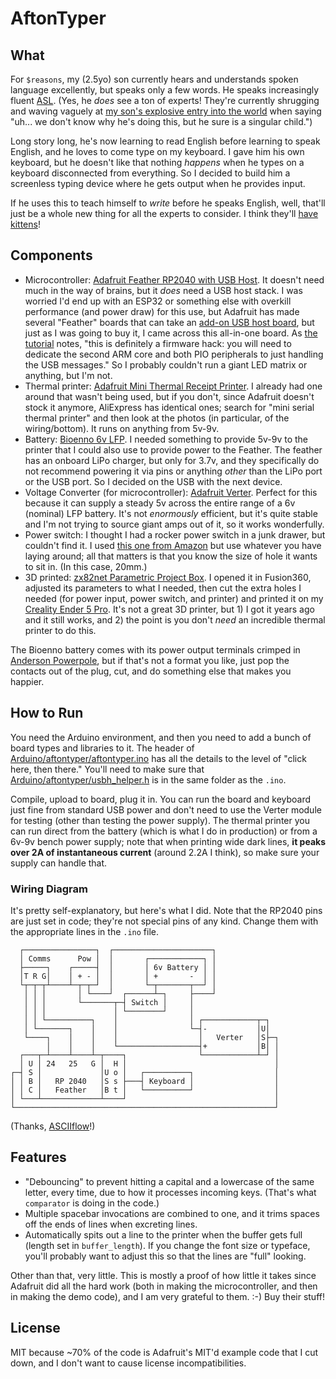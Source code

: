 # AftonTyper

## What

For `$reasons`, my (2.5yo) son currently hears and understands spoken language excellently, but speaks only a few words. He speaks increasingly fluent [ASL](https://en.wikipedia.org/wiki/American_Sign_Language). (Yes, he *does* see a ton of experts! They're currently shrugging and waving vaguely at [my son's explosive entry into the world](https://vimeo.com/772624589/0292a5e728) when saying "uh... we don't know why he's doing this, but he sure is a singular child.") 

Long story long, he's now learning to read English before learning to speak English, and he loves to come type on my keyboard. I gave him his own keyboard, but he doesn't like that nothing _happens_ when he types on a keyboard disconnected from everything. So I decided to build him a screenless typing device where he gets output when he provides input.

If he uses this to teach himself to _write_ before he speaks English, well, that'll just be a whole new thing for all the experts to consider. I think they'll [have kittens](https://dictionary.cambridge.org/us/dictionary/english/have-kittens)!


## Components

* Microcontroller: [Adafruit Feather RP2040 with USB Host](https://www.adafruit.com/product/5723). It doesn't need much in the way of brains, but it *does* need a USB host stack. I was worried I'd end up with an ESP32 or something else with overkill performance (and power draw) for this use, but Adafruit has made several "Feather" boards that can take an [add-on USB host board](https://www.adafruit.com/product/5858), but just as I was going to buy it, I came across this all-in-one board. As [the tutorial](https://learn.adafruit.com/adafruit-feather-rp2040-with-usb-type-a-host) notes, "this is definitely a firmware hack: you will need to dedicate the second ARM core and both PIO peripherals to just handling the USB messages." So I probably couldn't run a giant LED matrix or anything, but I'm not.
* Thermal printer: [Adafruit Mini Thermal Receipt Printer](https://www.adafruit.com/product/597). I already had one around that wasn't being used, but if you don't, since Adafruit doesn't stock it anymore, AliExpress has identical ones; search for "mini serial thermal printer" and then look at the photos (in particular, of the wiring/bottom). It runs on anything from 5v-9v.
* Battery: [Bioenno 6v LFP](https://www.bioennopower.com/products/6v-3ah-lfp-battery-charger). I needed something to provide 5v-9v to the printer that I could also use to provide power to the Feather. The feather has an onboard LiPo charger, but only for 3.7v, and they specifically do not recommend powering it via pins or anything *other* than the LiPo port or the USB port. So I decided on the USB with the next device.
* Voltage Converter (for microcontroller): [Adafruit Verter](https://www.adafruit.com/product/2190). Perfect for this because it can supply a steady 5v across the entire range of a 6v (nominal) LFP battery. It's not *enormously* efficient, but it's quite stable and I'm not trying to source giant amps out of it, so it works wonderfully.
* Power switch: I thought I had a rocker power switch in a junk drawer, but couldn't find it. I used [this one from Amazon](https://www.amazon.com/dp/B07S1MV462) but use whatever you have laying around; all that matters is that you know the size of hole it wants to sit in. (In this case, 20mm.)
* 3D printed: [zx82net Parametric Project Box](https://www.printables.com/model/60749-universal-parametric-project-box). I opened it in Fusion360, adjusted its parameters to what I needed, then cut the extra holes I needed (for power input, power switch, and printer) and printed it on my [Creality Ender 5 Pro](https://www.creality.com/products/ender-5-pro-3d-printer). It's not a great 3D printer, but 1) I got it years ago and it still works, and 2) the point is you don't *need* an incredible thermal printer to do this.

The Bioenno battery comes with its power output terminals crimped in [Anderson Powerpole](), but if that's not a format you like, just pop the contacts out of the plug, cut, and do something else that makes you happier.


## How to Run

You need the Arduino environment, and then you need to add a bunch of board types and libraries to it. The header of [Arduino/aftontyper/aftontyper.ino](Arduino/aftontyper/aftontyper.ino) has all the details to the level of "click here, then there." You'll need to make sure that [Arduino/aftontyper/usbh_helper.h](Arduino/aftontyper/usbh_helper.h) is in the same folder as the `.ino`.

Compile, upload to board, plug it in. You can run the board and keyboard just fine from standard USB power and don't need to use the Verter module for testing (other than testing the power supply). The thermal printer you can run direct from the battery (which is what I do in production) or from a 6v-9v bench power supply; note that when printing wide dark lines, **it peaks over 2A of instantaneous current** (around 2.2A I think), so make sure your supply can handle that.

### Wiring Diagram

It's pretty self-explanatory, but here's what I did.
Note that the RP2040 pins are just set in code; they're not special pins of any kind. Change them with the appropriate lines in the `.ino` file.

```
  ┌────────────────┐  ┌──────────────────────┐
  │ Comms      Pow │  │       ┌────────────┐ │
  ├─────┐    ┌─────┤  │       │ 6v Battery │ │
  │T R G│    │ + - │  │       │ +       -  │ │
  └┬─┬─┬┴────┴─┬─┬─┘  │       └─┬───────┬──┘ │
   │ │ │       │ └────┘  ┌──────┴─┐     ├────┘
   │ │ │       └───────┬─┤ Switch │     │
   │ │ │               │ └────────┘     │
   │ │ └──────────┐    │                │ ┌────────────┬─┐
   │ └───────┐    │    │                └─┤-           │U│
   └────┐    │    │    │                  │   Verter   │S├─┐
        │    │    │    └──────────────────┤+           │B│ │
  ┌───┬─┴────┴────┴─┬────┐                └────────────┴─┘ │
  │ U │ 24   25   G │  H │                                 │
┌─┤ S │             │U o │   ┌──────────┐                  │
│ │ B │   RP 2040   │S s ├───┤ Keyboard │                  │
│ │ C │   Feather   │B t │   └──────────┘                  │
│ └───┴─────────────┴────┘                                 │
└──────────────────────────────────────────────────────────┘
```

(Thanks, [ASCIIflow](https://asciiflow.com/)!)

## Features

* "Debouncing" to prevent hitting a capital and a lowercase of the same letter, every time, due to how it processes incoming keys. (That's what `comparator` is doing in the code.)
* Multiple spacebar invocations are combined to one, and it trims spaces off the ends of lines when excreting lines.
* Automatically spits out a line to the printer when the buffer gets full (length set in `buffer_length`). If you change the font size or typeface, you'll probably want to adjust this so that the lines are "full" looking.

Other than that, very little. This is mostly a proof of how little it takes since Adafruit did all the hard work (both in making the microcontroller, and then in making the demo code), and I am very grateful to them. :-) Buy their stuff!

## License

MIT because ~70% of the code is Adafruit's MIT'd example code that I cut down, and I don't want to cause license incompatibilities.

